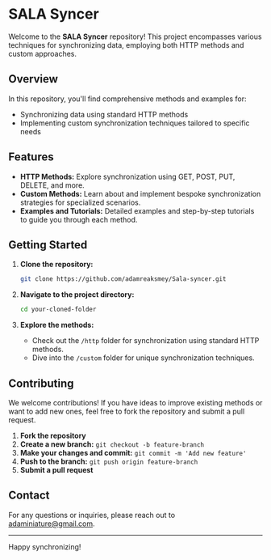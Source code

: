# SALA Syncer

Welcome to the **SALA Syncer** repository! This project encompasses various techniques for synchronizing data, employing both HTTP methods and custom approaches.

## Overview

In this repository, you'll find comprehensive methods and examples for:

- Synchronizing data using standard HTTP methods
- Implementing custom synchronization techniques tailored to specific needs

## Features

- **HTTP Methods:** Explore synchronization using GET, POST, PUT, DELETE, and more.
- **Custom Methods:** Learn about and implement bespoke synchronization strategies for specialized scenarios.
- **Examples and Tutorials:** Detailed examples and step-by-step tutorials to guide you through each method.

## Getting Started

1. **Clone the repository:**

   ```bash
   git clone https://github.com/adamreaksmey/Sala-syncer.git
   ```

2. **Navigate to the project directory:**

   ```bash
   cd your-cloned-folder
   ```

3. **Explore the methods:**
   - Check out the `/http` folder for synchronization using standard HTTP methods.
   - Dive into the `/custom` folder for unique synchronization techniques.

## Contributing

We welcome contributions! If you have ideas to improve existing methods or want to add new ones, feel free to fork the repository and submit a pull request.

1. **Fork the repository**
2. **Create a new branch:** `git checkout -b feature-branch`
3. **Make your changes and commit:** `git commit -m 'Add new feature'`
4. **Push to the branch:** `git push origin feature-branch`
5. **Submit a pull request**

## Contact

For any questions or inquiries, please reach out to [adaminiature@gmail.com](mailto:adaminiature@gmail.com).

---

Happy synchronizing!
